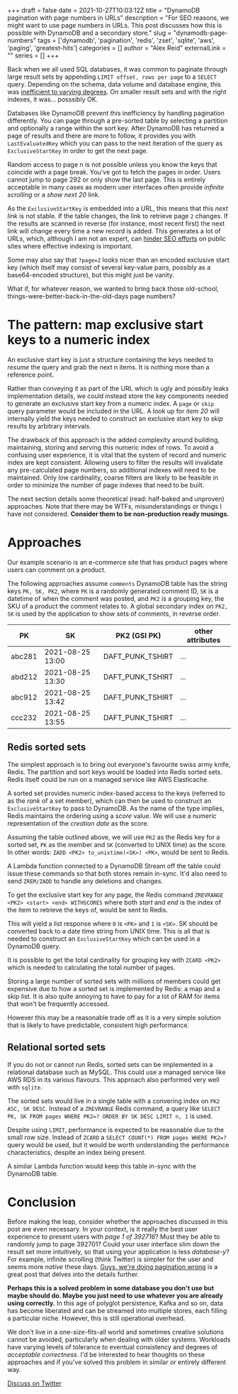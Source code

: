 +++ 
draft = false
date = 2021-10-27T10:03:12Z
title = "DynamoDB pagination with page numbers in URLs"
description = "For SEO reasons, we might want to use page numbers in URLs. This post discusses how this is possible with DynamoDB and a secondary store."
slug = "dynamodb-page-numbers" 
tags = ['dynamodb', 'pagination', 'redis', 'zset', 'sqlite', 'aws', 'paging', 'greatest-hits']
categories = []
author = "Alex Reid"
externalLink = ""
series = []
+++

Back when we all used SQL databases, it was common to paginate through large result sets by appending `LIMIT offset, rows per page` to a `SELECT` query. Depending on the schema, data volume and database engine, this was [inefficient to varying degrees](https://tusharsharma.dev/posts/api-pagination-the-right-way). On smaller result sets and with the right indexes, it was... posssibly OK.

Databases like DynamoDB prevent this inefficiency by handling pagination differently. You can page through a pre-sorted table by selecting a partition and optionally a range within the sort key. After DynamoDB has returned a page of results and there are more to follow, it provides you with `LastEvaluatedKey` which you can pass to the next iteration of the query as `ExclusiveStartKey` in order to get the next page.

Random access to page n is not possible unless you know the keys that coincide with a page break. You've got to fetch the pages in order. Users cannot jump to page 292 or only show the last page. This is entirely acceptable in many cases as modern user interfaces often provide _infinite scrolling_ or a _show next 20_ link. 

As the `ExclusiveStartKey` is embedded into a URL, this means that this _next link_ is not stable. If the table changes, the link to retrieve page `2` changes. If the results are scanned in reverse (for instance, most recent first) the next link will change every time a new record is added. This generates a lot of URLs, which, although I am not an expert, can [hinder SEO efforts](https://www.portent.com/blog/seo/pagination-tunnels-experiment-click-depth.htm) on public sites where effective indexing is important.

Some may also say that `?page=2` looks nicer than an encoded exclusive start key (which itself may consist of several key-value pairs, possibly as a base64-encoded structure), but this might just be vanity.

What if, for whatever reason, we wanted to bring back those old-school, things-were-better-back-in-the-old-days page numbers?

# The pattern: map exclusive start keys to a numeric index
An exclusive start key is just a structure containing the keys needed to _resume_ the query and grab the next n items. It is nothing more than a reference point. 

Rather than conveying it as part of the URL which is ugly and possibly leaks implementation details, we could instead store the key components needed to generate an exclusive start key from a numeric index. A `page` or `skip` query parameter would be included in the URL. A look up for _item 20_ will internally yield the keys needed to construct an exclusive start key to _skip_ results by arbitrary intervals.

The drawback of this approach is the added complexity around building, maintaining, storing and serving this numeric index of rows. To avoid a confusing user experience, it is vital that the system of record and numeric index are kept consistent. Allowing users to filter the results will invalidate any pre-calculated page numbers, so additional indexes will need to be maintained. Only low cardinality, coarse filters are likely to be feasible in order to minimize the number of page indexes that need to be built.

The next section details some theoretical (read: half-baked and unproven) approaches. Note that there may be WTFs, misunderstandings or things I have not considered. **Consider them to be non-production ready musings.**

# Approaches
Our example scenario is an e-commerce site that has product pages where users can comment on a product.

The following approaches assume `comments` DynamoDB table has the string keys `PK, SK, PK2`, where `PK` is a randomly generated comment ID, `SK` is a datetime of when the comment was posted, and `PK2` is a grouping key, the SKU of a product the comment relates to. A global secondary index on `PK2, SK` is used by the application to show sets of comments, in reverse order.

| PK     | SK               | PK2 (GSI PK)     | other attributes |
|--------|------------------|------------------| ---------------- |
| abc281 | 2021-08-25 13:00 | DAFT_PUNK_TSHIRT | ...              |
| abd212 | 2021-08-25 13:30 | DAFT_PUNK_TSHIRT | ...              |
| abc912 | 2021-08-25 13:42 | DAFT_PUNK_TSHIRT | ...              |
| ccc232 | 2021-08-25 13:55 | DAFT_PUNK_TSHIRT | ...              |

## Redis sorted sets
The simplest approach is to bring out everyone's favourite swiss army knife, Redis. The partition and sort keys would be loaded into Redis sorted sets. Redis itself could be run on a managed service like AWS Elasticache.

A sorted set provides numeric index-based access to the keys (referred to as the _rank_ of a set member), which can then be used to construct an `ExclusiveStartKey` to pass to DynamoDB. As the name of the type implies, Redis maintains the ordering using a _score_ value. We will use a numeric representation of the _creation date_ as the score.

Assuming the table outlined above, we will use `PK2` as the Redis key for a sorted set, `PK` as the member and `SK` (converted to UNIX time) as the score. In other words: `ZADD <PK2> to_unixtime(<SK>) <PK>`, would be sent to Redis.

A Lambda function connected to a DynamoDB Stream off the table could issue these commands so that both stores remain in-sync. It'd also need to send `ZREM/ZADD` to handle any deletions and changes.

To get the exclusive start key for any page, the Redis command `ZREVRANGE <PK2> <start> <end> WITHSCORES` where both _start_ and _end_ is the index of the item to retrieve the keys of, would be sent to Redis. 

This will yield a list response where `0` is `<PK>` and `1` is `<SK>`. SK should be converted back to a date time string from UNIX time. This is all that is needed to construct an `ExclusiveStartKey` which can be used in a DynamoDB query.

It is possible to get the total cardinality for grouping key with `ZCARD <PK2>` which is needed to calculating the total number of pages.

Storing a large number of sorted sets with millions of members could get expensive due to how a sorted set is implemented by Redis: a map and a skip list. It is also quite annoying to have to pay for a lot of RAM for items that won't be frequently accessed.

However this may be a reasonable trade off as it is a very simple solution that is likely to have predictable, consistent high performance.

## Relational sorted sets
If you do not or cannot run Redis, sorted sets can be implemented in a relational database such as MySQL. This could use a managed service like AWS RDS in its various flavours. This approach also performed very well with `sqlite`.

The sorted sets would live in a single table with a convering index on `PK2 ASC, SK DESC`. Instead of a `ZREVRANGE` Redis command, a query like `SELECT PK, SK FROM pages WHERE PK2=? ORDER BY SK DESC LIMIT n, 1` is used. 

Despite using `LIMIT`, performance is expected to be reasonable due to the small row size. Instead of `ZCARD` a `SELECT COUNT(*) FROM pages WHERE PK2=?` query would be used, but it would be worth understanding the performance characteristics, despite an index being present.

A similar Lambda function would keep this table in-sync with the DynamoDB table.

# Conclusion
Before making the leap, consider whether the approaches discussed in this post are even necessary. In your context, is it really the best user experience to present users with _page 1 of 392716_? Must they be able to randomly jump to page 392701? Could your user interface slim down the result set more intuitively, so that using your application is less _database-y_? For example, infinite scrolling (think Twitter) is simpler for the user and seems more _native_ these days. [Guys, we're doing pagination wrong](https://hackernoon.com/guys-were-doing-pagination-wrong-f6c18a91b232) is a great post that delves into the details further.

**Perhaps this is a solved problem in some database you don't use but maybe should do. Maybe you just need to use whatever you are already using correctly.** In this age of polyglot persistence, Kafka and so on, data has become liberated and can be streamed into multiple stores, each filling a particular niche. However, this is still operational overhead. 

We don't live in a one-size-fits-all world and sometimes creative solutions cannot be avoided, particularly when dealing with older systems. Workloads have varying levels of tolerance to eventual consistency and degrees of _acceptable correctness_. I'd be interested to hear thoughts on these approaches and if you've solved this problem in similar or entirely different way.

[Discuss on Twitter](https://twitter.com/search?q=https%3A%2F%2Falexjreid.dev%2Fposts%2Fdynamodb-numeric-pagination%2F&src=typed_query)
